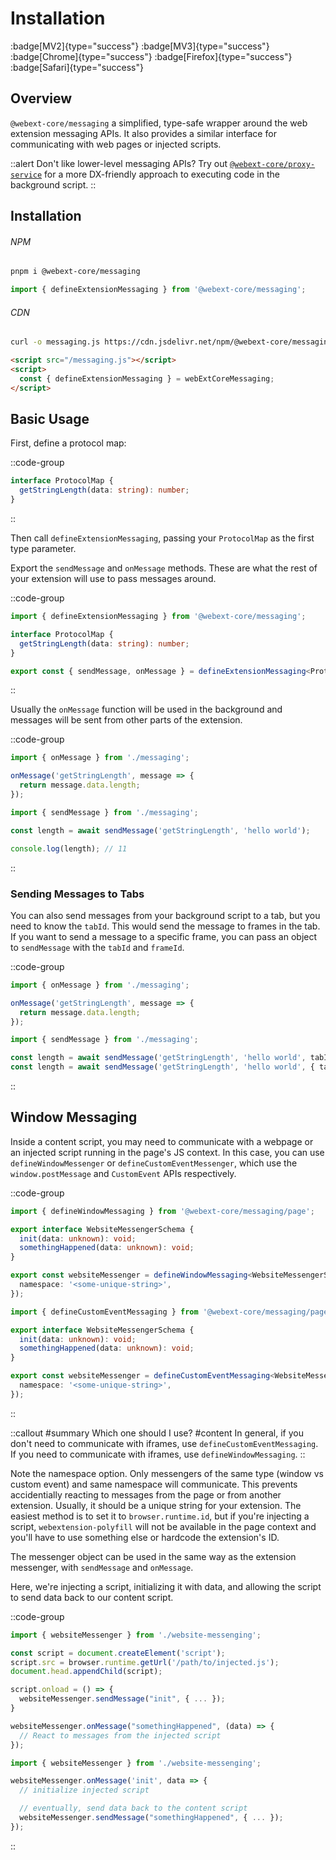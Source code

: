 # Installation

:badge[MV2]{type="success"} :badge[MV3]{type="success"} :badge[Chrome]{type="success"} :badge[Firefox]{type="success"} :badge[Safari]{type="success"}

## Overview

`@webext-core/messaging` a simplified, type-safe wrapper around the web extension messaging APIs. It also provides a similar interface for communicating with web pages or injected scripts.

::alert
Don't like lower-level messaging APIs? Try out [`@webext-core/proxy-service`](/proxy-service/installation) for a more DX-friendly approach to executing code in the background script.
::

## Installation

###### NPM

```sh
pnpm i @webext-core/messaging
```

```ts
import { defineExtensionMessaging } from '@webext-core/messaging';
```

###### CDN

```sh
curl -o messaging.js https://cdn.jsdelivr.net/npm/@webext-core/messaging/lib/index.global.js
```

```html
<script src="/messaging.js"></script>
<script>
  const { defineExtensionMessaging } = webExtCoreMessaging;
</script>
```

## Basic Usage

First, define a protocol map:

::code-group

```ts [messaging.ts]
interface ProtocolMap {
  getStringLength(data: string): number;
}
```

::

Then call `defineExtensionMessaging`, passing your `ProtocolMap` as the first type parameter.

Export the `sendMessage` and `onMessage` methods. These are what the rest of your extension will use to pass messages around.

::code-group

```ts [messaging.ts]
import { defineExtensionMessaging } from '@webext-core/messaging';

interface ProtocolMap {
  getStringLength(data: string): number;
}

export const { sendMessage, onMessage } = defineExtensionMessaging<ProtocolMap>();
```

::

Usually the `onMessage` function will be used in the background and messages will be sent from other parts of the extension.

::code-group

```ts [background.ts]
import { onMessage } from './messaging';

onMessage('getStringLength', message => {
  return message.data.length;
});
```

```ts [content-script.ts]
import { sendMessage } from './messaging';

const length = await sendMessage('getStringLength', 'hello world');

console.log(length); // 11
```

::

### Sending Messages to Tabs

You can also send messages from your background script to a tab, but you need to know the `tabId`. This would send the message to frames in the tab.  
If you want to send a message to a specific frame, you can pass an object to `sendMessage` with the `tabId` and `frameId`.

::code-group

```ts [content-script.ts]
import { onMessage } from './messaging';

onMessage('getStringLength', message => {
  return message.data.length;
});
```

```ts [background.ts]
import { sendMessage } from './messaging';

const length = await sendMessage('getStringLength', 'hello world', tabId);
const length = await sendMessage('getStringLength', 'hello world', { tabId, frameId });
```

::

## Window Messaging

Inside a content script, you may need to communicate with a webpage or an injected script running in the page's JS context. In this case, you can use `defineWindowMessenger` or `defineCustomEventMessenger`, which use the `window.postMessage` and `CustomEvent` APIs respectively.

::code-group

```ts [Window]
import { defineWindowMessaging } from '@webext-core/messaging/page';

export interface WebsiteMessengerSchema {
  init(data: unknown): void;
  somethingHappened(data: unknown): void;
}

export const websiteMessenger = defineWindowMessaging<WebsiteMessengerSchema>({
  namespace: '<some-unique-string>',
});
```

```ts [Custom Event]
import { defineCustomEventMessaging } from '@webext-core/messaging/page';

export interface WebsiteMessengerSchema {
  init(data: unknown): void;
  somethingHappened(data: unknown): void;
}

export const websiteMessenger = defineCustomEventMessaging<WebsiteMessengerSchema>({
  namespace: '<some-unique-string>',
});
```

::

::callout
#summary
Which one should I use?
#content
In general, if you don't need to communicate with iframes, use `defineCustomEventMessaging`. If you need to communicate with iframes, use `defineWindowMessaging`.
::

Note the namespace option. Only messengers of the same type (window vs custom event) and same namespace will communicate. This prevents accidentially reacting to messages from the page or from another extension. Usually, it should be a unique string for your extension. The easiest method is to set it to `browser.runtime.id`, but if you're injecting a script, `webextension-polyfill` will not be available in the page context and you'll have to use something else or hardcode the extension's ID.

The messenger object can be used in the same way as the extension messenger, with `sendMessage` and `onMessage`.

Here, we're injecting a script, initializing it with data, and allowing the script to send data back to our content script.

::code-group

```ts [Content Script]
import { websiteMessenger } from './website-messenging';

const script = document.createElement('script');
script.src = browser.runtime.getUrl('/path/to/injected.js');
document.head.appendChild(script);

script.onload = () => {
  websiteMessenger.sendMessage("init", { ... });
}

websiteMessenger.onMessage("somethingHappened", (data) => {
  // React to messages from the injected script
});
```

```ts [Injected script]
import { websiteMessenger } from './website-messenging';

websiteMessenger.onMessage('init', data => {
  // initialize injected script

  // eventually, send data back to the content script
  websiteMessenger.sendMessage("somethingHappened", { ... });
});
```

::

